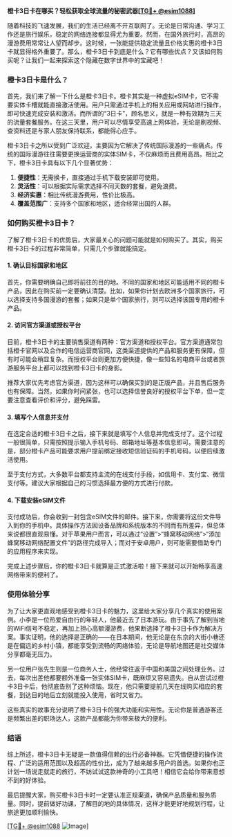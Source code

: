 **橙卡3日卡在哪买？轻松获取全球流量的秘密武器[[TG💪+ @esim1088](https://t.me/s/esim1088)]**

随着科技的飞速发展，我们的生活已经离不开互联网了。无论是日常沟通、学习工作还是旅行娱乐，稳定的网络连接都显得尤为重要。然而，在国外旅行时，高昂的漫游费用常常让人望而却步。这时候，一张能提供稳定流量且价格实惠的橙卡3日卡就显得格外重要了。那么，橙卡3日卡到底是什么？它有哪些优点？又该如何购买呢？让我们一起来探索这个隐藏在数字世界中的宝藏吧！

### 橙卡3日卡是什么？

首先，我们来了解一下什么是橙卡3日卡。橙卡其实是一种虚拟eSIM卡，它不需要实体卡槽就能直接激活使用。用户只需通过手机上的相关应用或网站进行操作，即可快速完成安装和激活。而所谓的“3日卡”，顾名思义，就是一种有效期为三天的流量套餐服务。在这三天里，用户可以尽情享受高速上网体验，无论是刷视频、查资料还是与家人朋友保持联系，都能得心应手。

橙卡3日卡之所以受到广泛欢迎，主要因为它解决了传统国际漫游的一些痛点。传统的国际漫游往往需要更换运营商的实体SIM卡，不仅麻烦而且费用高昂。相比之下，橙卡3日卡具有以下几个显著优势：

1. **便捷性**：无需换卡，直接通过手机下载安装即可使用。
2. **灵活性**：可以根据实际需求选择不同天数的套餐，避免浪费。
3. **经济实惠**：相比传统漫游费用，性价比极高。
4. **覆盖范围广**：支持多个国家和地区，适合经常出国的人群。

### 如何购买橙卡3日卡？

了解了橙卡3日卡的优势后，大家最关心的问题可能就是如何购买了。其实，购买橙卡3日卡的过程非常简单，只需几个步骤就能搞定。

#### 1. 确认目标国家和地区

首先，你需要明确自己即将前往的目的地。不同的国家和地区可能适用不同的橙卡产品，因此在购买前一定要确认清楚。比如，如果你计划去欧洲多个国家旅行，可以选择支持多国漫游的套餐；如果只是单个国家旅行，则可以选择该国专用的橙卡产品。

#### 2. 访问官方渠道或授权平台

目前，橙卡3日卡的主要销售渠道有两种：官方渠道和授权平台。官方渠道通常包括橙卡官网以及合作的电信运营商官网，这类渠道提供的产品和服务更有保障，但有时可能会稍显复杂。而授权平台则更加方便快捷，像一些知名的电商平台或者旅游服务平台上都可以找到橙卡3日卡的身影。

推荐大家优先考虑官方渠道，因为这样可以确保买到的是正版产品，并且售后服务也有保障。当然，如果你时间紧张，也可以选择信誉良好的授权平台下单，但一定要注意查看评价和评分，避免踩雷。

#### 3. 填写个人信息并支付

在选定合适的橙卡3日卡之后，接下来就是填写个人信息并完成支付了。这个过程一般很简单，只需按照提示输入手机号码、邮箱地址等基本信息即可。需要注意的是，部分橙卡产品可能要求用户提前绑定接收短信验证码的手机号码，以便后续激活使用。

至于支付方式，大多数平台都支持主流的在线支付手段，如信用卡、支付宝、微信支付等。建议大家根据自己的习惯选择最方便的方式进行付款。

#### 4. 下载安装eSIM文件

支付成功后，你会收到一封包含eSIM文件的邮件。接下来，你需要将这份文件导入到你的手机中。具体操作方法因设备品牌和系统版本的不同而有所差异，但总体来说都很直观易懂。对于苹果用户而言，可以通过“设置”>“蜂窝移动网络”>“添加蜂窝移动网络配置文件”的路径完成导入；而对于安卓用户，则可能需要借助专门的应用程序来实现。

完成上述步骤后，你的橙卡3日卡就算是正式激活啦！接下来就可以开始畅享高速网络带来的便利了。

### 使用体验分享

为了让大家更直观地感受到橙卡3日卡的魅力，这里给大家分享几个真实的使用案例。小李是一位热爱自由行的年轻人，他最近去了日本游玩。由于事先了解到当地的WiFi信号不稳定，再加上担心高额漫游费，他果断选择了橙卡3日卡作为解决方案。事实证明，他的选择是正确的——在日本期间，他无论是在东京的大街小巷还是在偏远的乡村小镇，都能享受到流畅的网络体验，无论是导航地图还是社交媒体分享都毫无压力。

另一位用户张先生则是一位商务人士，他经常往返于中国和美国之间处理业务。过去，每次出差他都要额外准备一张实体SIM卡，既麻烦又容易遗失。自从尝试过橙卡3日卡后，他彻底告别了这种烦恼。现在，他只需要提前几天在线购买相应的套餐，到达目的地后立刻就能投入使用，省时又省力。

这些真实的故事充分说明了橙卡3日卡的强大功能和实用性。无论你是普通游客还是频繁出差的职场达人，这款产品都能为你带来极大的便利。

### 结语

综上所述，橙卡3日卡无疑是一款值得信赖的出行必备神器。它凭借便捷的操作流程、广泛的适用范围以及超高的性价比，成为了越来越多用户的首选。如果你也正计划一场说走就走的旅行，不妨试试这款神奇的小工具吧！相信它会给你带来意想不到的好体验。

最后提醒大家，购买橙卡3日卡时一定要认准正规渠道，确保产品质量和服务质量。同时，提前做好功课，了解目的地的具体情况，这样才能更好地规划行程，让旅途更加顺利愉快。

[[TG💪+ @esim1088](https://t.me/s/esim1088) ![Image](https://i.postimg.cc/4NQfJmqS/Snipaste-2025-05-13-00-14-12.png)]